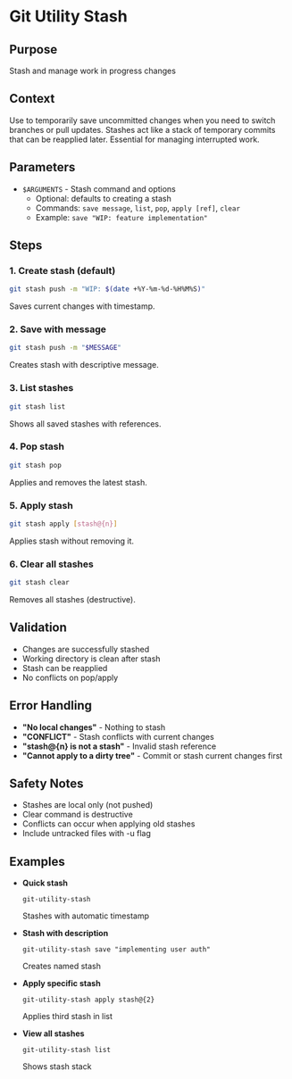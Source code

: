 # Git Utility Stash

## Purpose
Stash and manage work in progress changes

## Context
Use to temporarily save uncommitted changes when you need to switch branches or pull updates. Stashes act like a stack of temporary commits that can be reapplied later. Essential for managing interrupted work.

## Parameters
- `$ARGUMENTS` - Stash command and options
  - Optional: defaults to creating a stash
  - Commands: `save message`, `list`, `pop`, `apply [ref]`, `clear`
  - Example: `save "WIP: feature implementation"`

## Steps

### 1. Create stash (default)
```bash
git stash push -m "WIP: $(date +%Y-%m-%d-%H%M%S)"
```
Saves current changes with timestamp.

### 2. Save with message
```bash
git stash push -m "$MESSAGE"
```
Creates stash with descriptive message.

### 3. List stashes
```bash
git stash list
```
Shows all saved stashes with references.

### 4. Pop stash
```bash
git stash pop
```
Applies and removes the latest stash.

### 5. Apply stash
```bash
git stash apply [stash@{n}]
```
Applies stash without removing it.

### 6. Clear all stashes
```bash
git stash clear
```
Removes all stashes (destructive).

## Validation
- Changes are successfully stashed
- Working directory is clean after stash
- Stash can be reapplied
- No conflicts on pop/apply

## Error Handling
- **"No local changes"** - Nothing to stash
- **"CONFLICT"** - Stash conflicts with current changes
- **"stash@{n} is not a stash"** - Invalid stash reference
- **"Cannot apply to a dirty tree"** - Commit or stash current changes first

## Safety Notes
- Stashes are local only (not pushed)
- Clear command is destructive
- Conflicts can occur when applying old stashes
- Include untracked files with -u flag

## Examples
- **Quick stash**
  ```
  git-utility-stash
  ```
  Stashes with automatic timestamp

- **Stash with description**
  ```
  git-utility-stash save "implementing user auth"
  ```
  Creates named stash

- **Apply specific stash**
  ```
  git-utility-stash apply stash@{2}
  ```
  Applies third stash in list

- **View all stashes**
  ```
  git-utility-stash list
  ```
  Shows stash stack